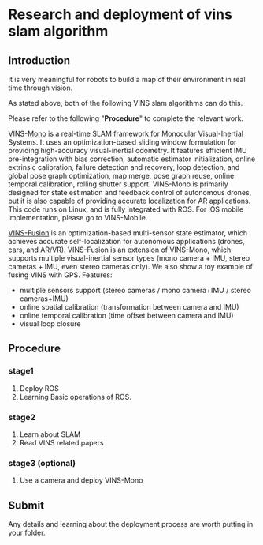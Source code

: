 # Research and deployment of vins slam algorithm

## Introduction

It is very meaningful for robots to build a map of their environment in real time through vision.

As stated above, both of the following VINS slam algorithms can do this.

Please refer to the following "**Procedure**" to complete the relevant work.

[VINS-Mono](https://github.com/HKUST-Aerial-Robotics/VINS-Mono) is a real-time SLAM framework for Monocular Visual-Inertial Systems. It uses an optimization-based sliding window formulation for providing high-accuracy visual-inertial odometry. It features efficient IMU pre-integration with bias correction, automatic estimator initialization, online extrinsic calibration, failure detection and recovery, loop detection, and global pose graph optimization, map merge, pose graph reuse, online temporal calibration, rolling shutter support. VINS-Mono is primarily designed for state estimation and feedback control of autonomous drones, but it is also capable of providing accurate localization for AR applications. This code runs on Linux, and is fully integrated with ROS. For iOS mobile implementation, please go to VINS-Mobile.

[VINS-Fusion](https://github.com/HKUST-Aerial-Robotics/VINS-Fusion) is an optimization-based multi-sensor state estimator, which achieves accurate self-localization for autonomous applications (drones, cars, and AR/VR). VINS-Fusion is an extension of VINS-Mono, which supports multiple visual-inertial sensor types (mono camera + IMU, stereo cameras + IMU, even stereo cameras only). We also show a toy example of fusing VINS with GPS. Features:

- multiple sensors support (stereo cameras / mono camera+IMU / stereo cameras+IMU)
- online spatial calibration (transformation between camera and IMU)
- online temporal calibration (time offset between camera and IMU)
- visual loop closure

## Procedure

### stage1

1. Deploy ROS
2. Learning Basic operations of ROS.

### stage2

1. Learn about SLAM
2. Read VINS related papers

### stage3 (optional)

1. Use a camera and deploy VINS-Mono

## Submit

Any details and learning about the deployment process are worth putting in your folder.

